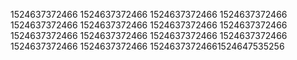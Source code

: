 1524637372466
1524637372466
1524637372466
1524637372466
1524637372466
1524637372466
1524637372466
1524637372466
1524637372466
1524637372466
1524637372466
1524637372466
1524637372466
1524637372466
15246373724661524647535256